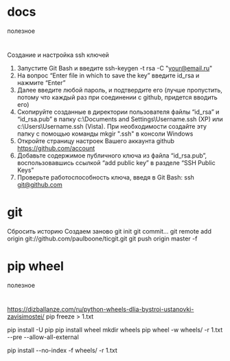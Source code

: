 # docs
полезное
#
Создание и настройка ssh ключей
1. Запустите Git Bash и введите
ssh-keygen -t rsa -C "your@email.ru"
2. На вопрос “Enter file in which to save the key” введите id_rsa и нажмите “Enter”
3. Далее введите любой пароль, и подтвердите его (лучше пропустить, потому что каждый раз при соединении с github, придется вводить его)
4. Скопируйте созданные в директории пользователя файлы “id_rsa” и “id_rsa.pub” в папку c:\Documents and Settings\Username\.ssh (XP) или c:\Users\Username\.ssh (Vista). При необходимости создайте эту папку с помощью команды
mkgir ".ssh"
в консоли Windows
5. Откройте страницу настроек Вашего аккаунта github https://github.com/account
6. Добавьте содержимое публичного ключа из файла “id_rsa.pub”, воспользовавшись ссылкой “add public key” в разделе “SSH Public Keys”
7. Проверьте работоспособность ключа, введя в Git Bash:
ssh git@github.com
# git
Сбросить историю
Создаем заново
git init
git commit...
git remote add origin git://github.com/paulboone/ticgit.git
git push origin master -f


# pip wheel
полезное
#
https://dizballanze.com/ru/python-wheels-dlia-bystroi-ustanovki-zavisimostei/
pip freeze > 1.txt

pip install -U pip
pip install wheel
mkdir wheels
pip wheel -w wheels/ -r 1.txt --pre --allow-all-external

pip install --no-index -f wheels/ -r 1.txt
